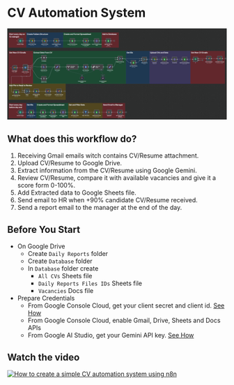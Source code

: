 # CV Automation System
![Workflow Screenshot](https://github.com/MohammedAdel224/n8n/blob/main/CV%20Automation%20System/Workflow.png)

## What does this workflow do?
1. Receiving Gmail emails witch contains CV/Resume attachment.
2. Upload CV/Resume to Google Drive.
3. Extract information from the CV/Resume using Google Gemini.
4. Review CV/Resume, compare it with available vacancies and give it a score form 0-100%.
5. Add Extracted data to Google Sheets file.
6. Send email to HR when +90% candidate CV/Resume received.
7. Send a report email to the manager at the end of the day.

## Before You Start
* On Google Drive
   * Create `Daily Reports` folder
   * Create `Database` folder
   * In `Database` folder create
      * `All CVs` Sheets file
      * `Daily Reports Files IDs` Sheets file
      * `Vacancies` Docs file
* Prepare Credentials
  * From Google Console Cloud, get your client secret and client id. [See How](https://youtu.be/vsHnStTN4x8)
  * From Google Console Cloud, enable Gmail, Drive, Sheets and Docs APIs
  * From Google AI Studio, get your Gemini API key. [See How](https://youtu.be/DCWAdPqf0hw)

## Watch the video
[![How to create a simple CV automation system using n8n](https://img.youtube.com/vi/8e1aihq_4LY/0.jpg)](https://www.youtube.com/watch?v=8e1aihq_4LY)
